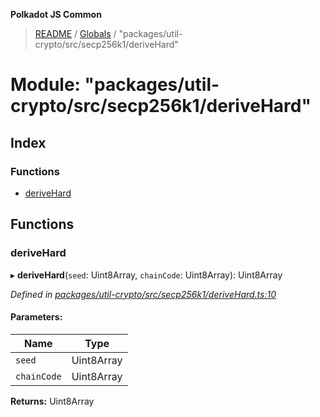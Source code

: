 **Polkadot JS Common**

> [README](../README.md) / [Globals](../globals.md) / "packages/util-crypto/src/secp256k1/deriveHard"

# Module: "packages/util-crypto/src/secp256k1/deriveHard"

## Index

### Functions

* [deriveHard](_packages_util_crypto_src_secp256k1_derivehard_.md#derivehard)

## Functions

### deriveHard

▸ **deriveHard**(`seed`: Uint8Array, `chainCode`: Uint8Array): Uint8Array

*Defined in [packages/util-crypto/src/secp256k1/deriveHard.ts:10](https://github.com/polkadot-js/common/blob/13ae8665/packages/util-crypto/src/secp256k1/deriveHard.ts#L10)*

#### Parameters:

Name | Type |
------ | ------ |
`seed` | Uint8Array |
`chainCode` | Uint8Array |

**Returns:** Uint8Array
